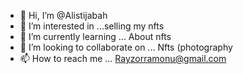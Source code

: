 - 👋 Hi, I’m @Alistijabah
- 👀 I’m interested in ...selling my nfts
- 🌱 I’m currently learning ... About nfts
- 💞️ I’m looking to collaborate on ... Nfts (photography 
- 📫 How to reach me ... Rayzorramonu@gmail.com 

<!---
Alistijabah/Alistijabah is a ✨ special ✨ repository because its `README.md` (this file) appears on your GitHub profile.
You can click the Preview link to take a look at your changes.
--->

